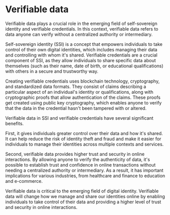 # Verifiable data

Verifiable data plays a crucial role in the emerging field of self-sovereign identity and verifiable credentials. In this context, verifiable data refers to data anyone can verify without a centralized authority or intermediary.

Self-sovereign identity (SSI) is a concept that empowers individuals to take control of their own digital identities, which includes managing their data and controlling with whom it's shared. Verifiable credentials are a crucial component of SSI, as they allow individuals to share specific data about themselves (such as their name, date of birth, or educational qualifications) with others in a secure and trustworthy way.

Creating verifiable credentials uses blockchain technology, cryptography, and standardized data formats. They consist of claims describing a particular aspect of an individual's identity or qualifications, along with cryptographic proofs that allow authentication of the claims. These proofs get created using public key cryptography, which enables anyone to verify that the data in the credential hasn't been tampered with or altered.

Verifiable data in SSI and verifiable credentials have several significant benefits.

First, it gives individuals greater control over their data and how it's shared. It can help reduce the risk of identity theft and fraud and make it easier for individuals to manage their identities across multiple contexts and services.

Second, verifiable data provides higher trust and security in online interactions. By allowing anyone to verify the authenticity of data, it's possible to establish trust and confidence in online transactions without needing a centralized authority or intermediary. As a result, it has important implications for various industries, from healthcare and finance to education and e-commerce.

Verifiable data is critical to the emerging field of digital identity. Verifiable data will change how we manage and share our identities online by enabling individuals to take control of their data and providing a higher level of trust and security in online interactions.
